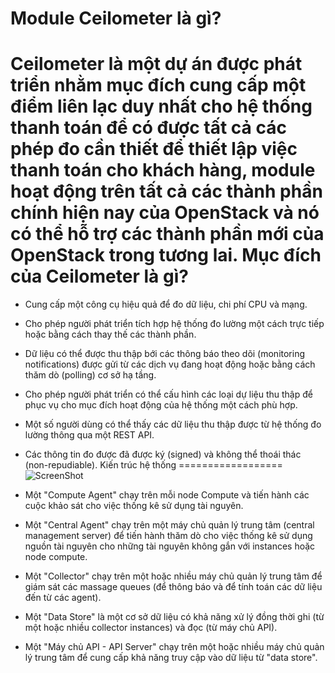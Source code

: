 Module Ceilometer là gì?
========================
Ceilometer là một dự án được phát triển nhằm mục đích cung cấp một điểm liên lạc duy nhất 
cho hệ thống thanh toán để có được tất cả các phép đo cần thiết để thiết lập việc thanh 
toán cho khách hàng, module hoạt động trên tất cả các thành phần chính hiện nay của OpenStack
và nó có thể hỗ trợ các thành phần mới của OpenStack trong tương lai.
Mục đích của Ceilometer là gì?
==============================
* Cung cấp một công cụ hiệu quả để đo dữ liệu, chi phí CPU và mạng.
* Cho phép người phát triển tích hợp hệ thống đo lường một cách trực tiếp hoặc bằng cách 
thay thế các thành phần.
* Dữ liệu có thể được thu thập bới các thông báo theo dõi (monitoring notifications) được 
gửi từ các dịch vụ đang hoạt động hoặc bằng cách thăm dò (polling) cơ sở hạ tầng.
* Cho phép người phát triển có thể cấu hình các loại dự liệu thu thập để phục vụ cho mục đích
hoạt động của hệ thống một cách phù hợp.
* Một số người dùng có thể thấy các dữ liệu thu thập được từ hệ thống đo lường thông qua một REST API.
* Các thông tin đo được đã được ký (signed) và không thể thoái thác (non-repudiable).
Kiến trúc hệ thống
==================
![ScreenShot](http://4.bp.blogspot.com/-jqnE9LeLhuo/Uh6mAY8giWI/AAAAAAAAAcM/dNRleOxTwO8/s1600/Untitled.png)

* Một "Compute Agent" chạy trên mỗi node Compute và tiến hành các cuộc khảo sát cho việc thống
kê sử dụng tài nguyên.
* Một "Central Agent" chạy trên một máy chủ quản lý trung tâm (central management server) để tiến
hành thăm dò cho việc thống kê sử dụng nguồn tài nguyên cho những tài nguyên không gắn với instances
hoặc node compute.
* Một "Collector" chạy trên một hoặc nhiều máy chủ quản lý trung tâm để giám sát các massage queues
(để thông báo và để tính toán các dữ liệu đến từ các agent).
* Một "Data Store" là một cơ sở dữ liệu có khả năng xử lý đồng thời ghi (từ một hoặc nhiều collector
instances) và đọc (từ máy chủ API).
* Một "Máy chủ API - API Server" chạy trên một hoặc nhiều máy chủ quản lý trung tâm để cung cấp khả
năng truy cập vào dữ liệu từ "data store".
